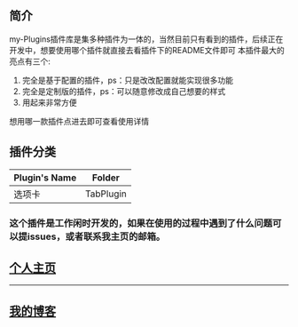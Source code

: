 ## 简介

my-Plugins插件库是集多种插件为一体的，当然目前只有看到的插件，后续正在开发中，想要使用哪个插件就直接去看插件下的README文件即可
本插件最大的亮点有三个:
1. 完全是基于配置的插件，ps：只是改改配置就能实现很多功能
2. 完全是定制版的插件，ps：可以随意修改成自己想要的样式
3. 用起来非常方便

想用哪一款插件点进去即可查看使用详情

## 插件分类
| Plugin's Name | Folder |
| ------------ |:------------:|
| 选项卡 | TabPlugin|

### 这个插件是工作闲时开发的，如果在使用的过程中遇到了什么问题可以提issues，或者联系我主页的邮箱。
 
## [个人主页](https://yufy1314.github.io/)
---------
## [我的博客](https://www.jianshu.com/u/72f239ec5d03)
